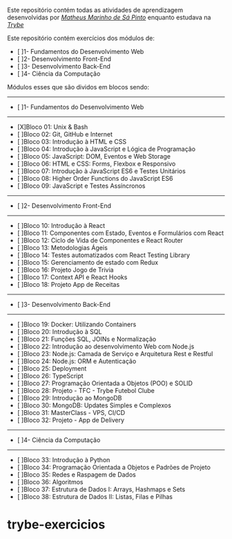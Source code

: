 Este repositório contém todas as atividades de aprendizagem desenvolvidas por _[Matheus Marinho de Sá Pinto](https://www.linkedin.com/in/matheus-marinhodsp/)_ enquanto estudava na _[Trybe](https://www.betrybe.com/)_

Este repositório contém exercícios dos módulos de: 

- [ ]1- Fundamentos do Desenvolvimento Web
- [ ]2- Desenvolvimento Front-End
- [ ]3- Desenvolvimento Back-End
- [ ]4- Ciência da Computação

Módulos esses que são dividos em blocos sendo:

----------------------------------------------
- [ ]1- Fundamentos do Desenvolvimento Web
----------------------------------------------

- [X]Bloco 01: Unix & Bash
- [ ]Bloco 02: Git, GitHub e Internet
- [ ]Bloco 03: Introdução à HTML e CSS
- [ ]Bloco 04: Introdução à JavaScript e Lógica de Programação
- [ ]Bloco 05: JavaScript: DOM, Eventos e Web Storage
- [ ]Bloco 06: HTML e CSS: Forms, Flexbox e Responsivo
- [ ]Bloco 07: Introdução à JavaScript ES6 e Testes Unitários
- [ ]Bloco 08: Higher Order Functions do JavaScript ES6
- [ ]Bloco 09: JavaScript e Testes Assíncronos

----------------------------------------------
- [ ]2- Desenvolvimento Front-End
----------------------------------------------

- [ ]Bloco 10: Introdução à React
- [ ]Bloco 11: Componentes com Estado, Eventos e Formulários com React
- [ ]Bloco 12: Ciclo de Vida de Componentes e React Router
- [ ]Bloco 13: Metodologias Ágeis
- [ ]Bloco 14: Testes automatizados com React Testing Library
- [ ]Bloco 15: Gerenciamento de estado com Redux
- [ ]Bloco 16: Projeto Jogo de Trivia
- [ ]Bloco 17: Context API e React Hooks
- [ ]Bloco 18: Projeto App de Receitas

----------------------------------------------
- [ ]3- Desenvolvimento Back-End
----------------------------------------------

- [ ]Bloco 19: Docker: Utilizando Containers
- [ ]Bloco 20: Introdução à SQL
- [ ]Bloco 21: Funções SQL, JOINs e Normalização
- [ ]Bloco 22: Introdução ao desenvolvimento Web com Node.js
- [ ]Bloco 23: Node.js: Camada de Serviço e Arquitetura Rest e Restful
- [ ]Bloco 24: Node.js: ORM e Autenticação
- [ ]Bloco 25: Deployment
- [ ]Bloco 26: TypeScript
- [ ]Bloco 27: Programação Orientada a Objetos (POO) e SOLID
- [ ]Bloco 28: Projeto - TFC - Trybe Futebol Clube
- [ ]Bloco 29: Introdução ao MongoDB
- [ ]Bloco 30: MongoDB: Updates Simples e Complexos
- [ ]Bloco 31: MasterClass - VPS, CI/CD
- [ ]Bloco 32: Projeto - App de Delivery

----------------------------------------------
- [ ]4- Ciência da Computação
----------------------------------------------

- [ ]Bloco 33: Introdução à Python
- [ ]Bloco 34: Programação Orientada a Objetos e Padrões de Projeto
- [ ]Bloco 35: Redes e Raspagem de Dados
- [ ]Bloco 36: Algoritmos
- [ ]Bloco 37: Estrutura de Dados I: Arrays, Hashmaps e Sets
- [ ]Bloco 38: Estrutura de Dados II: Listas, Filas e Pilhas


# trybe-exercicios

